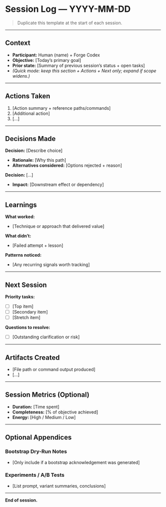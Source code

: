# Session Log — YYYY-MM-DD

> Duplicate this template at the start of each session.

---

## Context
- **Participant:** Human (name) + Forge Codex
- **Objective:** [Today’s primary goal]
- **Prior state:** [Summary of previous session’s status + open tasks]
- *(Quick mode: keep this section + Actions + Next only; expand if scope widens.)*

---

## Actions Taken

1. [Action summary + reference paths/commands]
2. [Additional action]
3. [...]

---

## Decisions Made

**Decision:** [Describe choice]
- **Rationale:** [Why this path]
- **Alternatives considered:** [Options rejected + reason]

**Decision:** [...]
- **Impact:** [Downstream effect or dependency]

---

## Learnings

**What worked:**  
- [Technique or approach that delivered value]

**What didn’t:**  
- [Failed attempt + lesson]

**Patterns noticed:**  
- [Any recurring signals worth tracking]

---

## Next Session

**Priority tasks:**  
- [ ] [Top item]  
- [ ] [Secondary item]  
- [ ] [Stretch item]

**Questions to resolve:**  
- [ ] [Outstanding clarification or risk]

---

## Artifacts Created

- [File path or command output produced]
- [...]

---

## Session Metrics (Optional)

- **Duration:** [Time spent]
- **Completeness:** [% of objective achieved]
- **Energy:** [High / Medium / Low]

---

## Optional Appendices

### Bootstrap Dry-Run Notes
- [Only include if a bootstrap acknowledgement was generated]

### Experiments / A/B Tests
- [List prompt, variant summaries, conclusions]

---

**End of session.**
